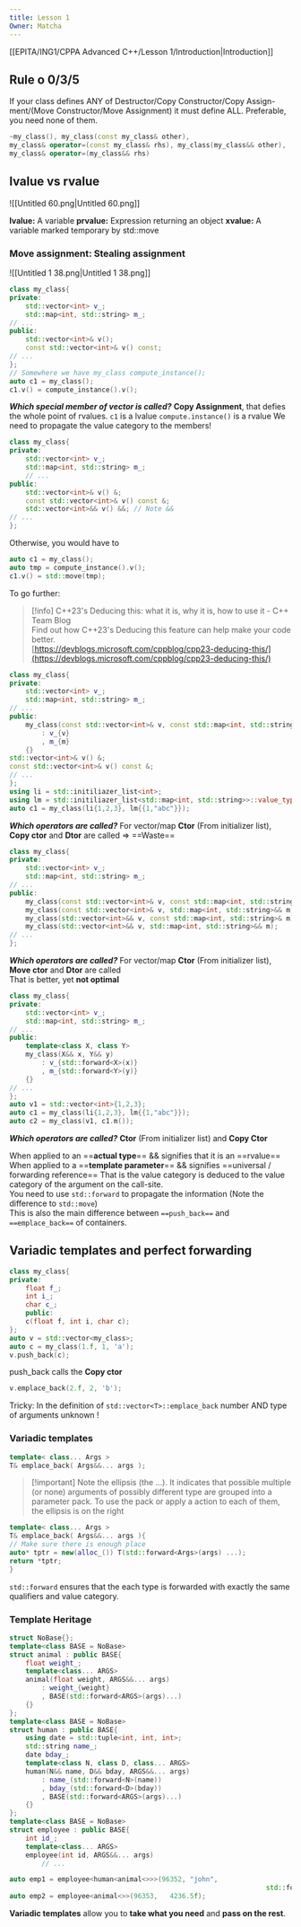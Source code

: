 ```yaml
---
title: Lesson 1
Owner: Matcha
---
```

[[EPITA/ING1/CPPA Advanced C++/Lesson 1/Introduction|Introduction]]

## Rule o 0/3/5
If your class defines ANY of Destructor/Copy Constructor/Copy Assign-ment/(Move Constructor/Move Assignment) it must define ALL. Preferable, you need none of them.
```C++
~my_class(), my_class(const my_class& other),
my_class& operator=(const my_class& rhs), my_class(my_class&& other),
my_class& operator=(my_class&& rhs)
```
  
## lvalue vs rvalue
![[Untitled 60.png|Untitled 60.png]]

**lvalue:** A variable
**prvalue:** Expression returning an object
**xvalue:** A variable marked temporary by std::move
### Move assignment: Stealing assignment
![[Untitled 1 38.png|Untitled 1 38.png]]

  
```C++
class my_class{
private:
	std::vector<int> v_;
	std::map<int, std::string> m_;
// ...
public:
	std::vector<int>& v();
	const std::vector<int>& v() const;
// ...
};
// Somewhere we have my_class compute_instance();
auto c1 = my_class();
c1.v() = compute_instance().v();
```
_**Which special member of vector<int> is called?**_
**Copy Assignment**, that defies the whole point of rvalues.
`c1` is a lvalue
`compute.instance()` is a rvalue
We need to propagate the value category to the members!
```C++
class my_class{
private:
	std::vector<int> v_;
	std::map<int, std::string> m_;
	// ...
public:
	std::vector<int>& v() &;
	const std::vector<int>& v() const &;
	std::vector<int>&& v() &&; // Note &&
// ...
};
```
Otherwise, you would have to
```C++
auto c1 = my_class();
auto tmp = compute_instance().v();
c1.v() = std::move(tmp);
```
  
To go further:

> [!info] C++23's Deducing this: what it is, why it is, how to use it - C++ Team Blog  
> Find out how C++23's Deducing this feature can help make your code better.  
> [https://devblogs.microsoft.com/cppblog/cpp23-deducing-this/](https://devblogs.microsoft.com/cppblog/cpp23-deducing-this/)  
  
```C++
class my_class{
private:
	std::vector<int> v_;
	std::map<int, std::string> m_;
// ...
public:
	my_class(const std::vector<int>& v, const std::map<int, std::string>& m)
		: v_{v}
		, m_{m}
	{}
std::vector<int>& v() &;
const std::vector<int>& v() const &;
// ...
};
using li = std::initiliazer_list<int>;
using lm = std::initiliazer_list<std::map<int, std::string>>::value_type>>;
auto c1	= my_class(li{1,2,3}, lm{{1,"abc"}});
```
_**Which operators are called?**_
For vector/map **Ctor** (From initializer list), **Copy ctor** and **Dtor** are called ⇒ ==Waste==
```C++
class my_class{
private:
	std::vector<int> v_;
	std::map<int, std::string> m_;
// ...
public:
	my_class(const std::vector<int>& v,	const std::map<int, std::string>& m);
	my_class(const std::vector<int>& v,	std::map<int, std::string>&& m);
	my_class(std::vector<int>&& v, const std::map<int, std::string>& m);
	my_class(std::vector<int>&& v, std::map<int, std::string>&& m);
// ...
};
```
_**Which operators are called?**_
For vector/map **Ctor** (From initializer list), **Move ctor** and **Dtor** are called  
That is better, yet **not optimal**
```C++
class my_class{
private:
	std::vector<int> v_;
	std::map<int, std::string> m_;
// ...
public:
	template<class X, class Y>
	my_class(X&& x, Y&& y)
		: v_{std::forward<X>(x)}
		, m_{std::forward<Y>(y)}
	{}
// ...
};
auto v1 = std::vector<int>{1,2,3};
auto c1 = my_class(li{1,2,3}, lm{{1,"abc"}});
auto c2 = my_class(v1, c1.m());
```
_**Which operators are called?**_
**Ctor** (From initializer list) and **Copy Ctor**
  
When applied to an ==**actual type**== && signifies that it is an ==rvalue==  
When applied to a ==**template parameter**== && signifies ==universal / forwarding reference==
That is the value category is deduced to the value category of the argument on the call-site.  
You need to use `std::forward` to propagate the information (Note the difference to `std::move`)  
This is also the main difference between `==push_back==` and `==emplace_back==` of containers.
  
## Variadic templates and perfect forwarding
```C++
class my_class{
private:
	float f_;
	int i_;
	char c_;
	public:
	c(float f, int i, char c);
};
auto v = std::vector<my_class>;
auto c = my_class(1.f, 1, 'a');
v.push_back(c);
```
push_back calls the **Copy ctor**
```C++
v.emplace_back(2.f, 2, 'b');
```
Tricky: In the definition of `std::vector<T>::emplace_back` number AND type of arguments unknown !
  
### Variadic templates
```C++
template< class... Args >
T& emplace_back( Args&&... args );
```

> [!important] Note the ellipsis (the …). It indicates that possible multiple (or none) arguments of possibly different type are grouped into a parameter pack.
To use the pack or apply a action to each of them, the ellipsis is on the right
```C++
template< class... Args >
T& emplace_back( Args&&... args ){
// Make sure there is enough place
auto* tptr = new(alloc_()) T(std::forward<Args>(args) ...);
return *tptr;
}
```
`std::forward` ensures that the each type is forwarded with exactly the same qualifiers and value category.
  
### Template Heritage
```C++
struct NoBase{};
template<class BASE = NoBase>
struct animal : public BASE{
	float weight_;
	template<class... ARGS>
	animal(float weight, ARGS&&... args)
		: weight_{weight}
		, BASE(std::forward<ARGS>(args)...)
	{}
};
template<class BASE = NoBase>
struct human : public BASE{
	using date = std::tuple<int, int, int>;
	std::string name_;
	date bday_;
	template<class N, class D, class... ARGS>
	human(N&& name, D&& bday, ARGS&&... args)
		: name_(std::forward<N>(name))
		, bday_(std::forward<D>(bday))
		, BASE(std::forward<ARGS>(args)...)
	{}
};
template<class BASE = NoBase>
struct employee : public BASE{
	int id_;
	template<class... ARGS>
	employee(int id, ARGS&&... args)
		// ...
```
```C++
auto emp1 = employee<human<animal<>>>(96352, "john",
																std::forward_as_tuple(8,10,1987), 79.5f);
auto emp2 = employee<animal<>>(96353,	4236.5f);
```
**Variadic templates** allow you to **take what you need** and **pass on the rest**.